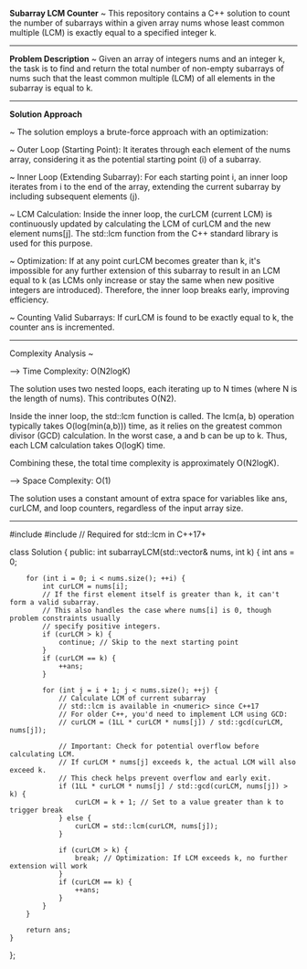 **Subarray LCM Counter** ~ 
This repository contains a C++ solution to count the number of subarrays within a given array nums whose least common multiple (LCM) is exactly equal to a specified integer k.

----------------------------------------------------------------------------------------------
**Problem Description** ~ 
Given an array of integers nums and an integer k, the task is to find and return the total number of non-empty subarrays of nums such that the least common multiple (LCM) of all elements in the subarray is equal to k.

----------------------------------------------------------------------------------------------
**Solution Approach**

~ The solution employs a brute-force approach with an optimization:

~ Outer Loop (Starting Point): It iterates through each element of the nums array, considering it as the potential starting point (i) of a subarray.

~ Inner Loop (Extending Subarray): For each starting point i, an inner loop iterates from i to the end of the array, extending the current subarray by including subsequent elements (j).

~ LCM Calculation: Inside the inner loop, the curLCM (current LCM) is continuously updated by calculating the LCM of curLCM and the new element nums[j]. The std::lcm function from the C++ standard library is used for this purpose.

~ Optimization: If at any point curLCM becomes greater than k, it's impossible for any further extension of this subarray to result in an LCM equal to k (as LCMs only increase or stay the same when new positive integers are introduced). Therefore, the inner loop breaks early, improving efficiency.

~ Counting Valid Subarrays: If curLCM is found to be exactly equal to k, the counter ans is incremented.

----------------------------------------------------------------------------------------------
Complexity Analysis ~ 

--> Time Complexity: O(N2logK)

The solution uses two nested loops, each iterating up to N times (where N is the length of nums). This contributes O(N2).

Inside the inner loop, the std::lcm function is called. The lcm(a, b) operation typically takes O(log(min(a,b))) time, as it relies on the greatest common divisor (GCD) calculation. In the worst case, a and b can be up to k. Thus, each LCM calculation takes O(logK) time.

Combining these, the total time complexity is approximately O(N2logK).

--> Space Complexity: O(1)

The solution uses a constant amount of extra space for variables like ans, curLCM, and loop counters, regardless of the input array size.

----------------------------------------------------------------------------------------------
#include <vector>
#include <numeric> // Required for std::lcm in C++17+

class Solution {
public:
    int subarrayLCM(std::vector<int>& nums, int k) {
        int ans = 0;

        for (int i = 0; i < nums.size(); ++i) {
            int curLCM = nums[i];
            // If the first element itself is greater than k, it can't form a valid subarray.
            // This also handles the case where nums[i] is 0, though problem constraints usually
            // specify positive integers.
            if (curLCM > k) {
                continue; // Skip to the next starting point
            }
            if (curLCM == k) {
                ++ans;
            }

            for (int j = i + 1; j < nums.size(); ++j) {
                // Calculate LCM of current subarray
                // std::lcm is available in <numeric> since C++17
                // For older C++, you'd need to implement LCM using GCD:
                // curLCM = (1LL * curLCM * nums[j]) / std::gcd(curLCM, nums[j]);
                
                // Important: Check for potential overflow before calculating LCM.
                // If curLCM * nums[j] exceeds k, the actual LCM will also exceed k.
                // This check helps prevent overflow and early exit.
                if (1LL * curLCM * nums[j] / std::gcd(curLCM, nums[j]) > k) {
                    curLCM = k + 1; // Set to a value greater than k to trigger break
                } else {
                    curLCM = std::lcm(curLCM, nums[j]);
                }

                if (curLCM > k) {
                    break; // Optimization: If LCM exceeds k, no further extension will work
                }
                if (curLCM == k) {
                    ++ans;
                }
            }
        }

        return ans;
    }
};

